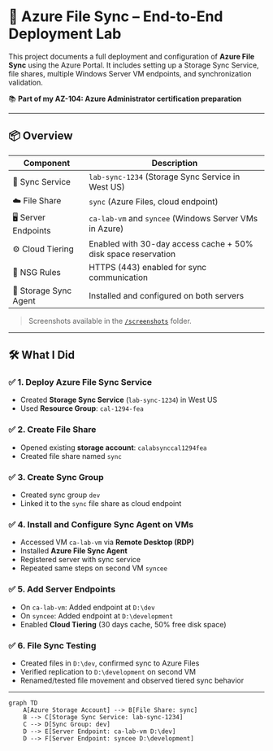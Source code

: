 # 🔄 Azure File Sync – End-to-End Deployment Lab

This project documents a full deployment and configuration of **Azure File Sync** using the Azure Portal. It includes setting up a Storage Sync Service, file shares, multiple Windows Server VM endpoints, and synchronization validation.

📚 **Part of my AZ-104: Azure Administrator certification preparation**

---

## 📦 Overview

| Component               | Description                                                   |
|------------------------|---------------------------------------------------------------|
| 🔁 Sync Service         | `lab-sync-1234` (Storage Sync Service in West US)             |
| ☁️ File Share           | `sync` (Azure Files, cloud endpoint)                          |
| 🖥️ Server Endpoints     | `ca-lab-vm` and `syncee` (Windows Server VMs in Azure)         |
| ⚙️ Cloud Tiering        | Enabled with 30-day access cache + 50% disk space reservation |
| 🔐 NSG Rules            | HTTPS (443) enabled for sync communication                    |
| 📂 Storage Sync Agent  | Installed and configured on both servers                      |

> Screenshots available in the [`/screenshots`](./screenshots) folder.

---

## 🛠️ What I Did

### ✅ 1. Deploy Azure File Sync Service
- Created **Storage Sync Service** (`lab-sync-1234`) in West US
- Used **Resource Group**: `cal-1294-fea`

### ✅ 2. Create File Share
- Opened existing **storage account**: `calabsynccal1294fea`
- Created file share named `sync`

### ✅ 3. Create Sync Group
- Created sync group `dev`
- Linked it to the `sync` file share as cloud endpoint

### ✅ 4. Install and Configure Sync Agent on VMs
- Accessed VM `ca-lab-vm` via **Remote Desktop (RDP)**
- Installed **Azure File Sync Agent**
- Registered server with sync service
- Repeated same steps on second VM `syncee`

### ✅ 5. Add Server Endpoints
- On `ca-lab-vm`: Added endpoint at `D:\dev`
- On `syncee`: Added endpoint at `D:\development`
- Enabled **Cloud Tiering** (30 days cache, 50% free disk space)

### ✅ 6. File Sync Testing
- Created files in `D:\dev`, confirmed sync to Azure Files
- Verified replication to `D:\development` on second VM
- Renamed/tested file movement and observed tiered sync behavior

---
```mermaid
graph TD
    A[Azure Storage Account] --> B[File Share: sync]
    B --> C[Storage Sync Service: lab-sync-1234]
    C --> D[Sync Group: dev]
    D --> E[Server Endpoint: ca-lab-vm D:\dev]
    D --> F[Server Endpoint: syncee D:\development]
```


